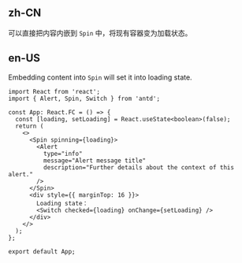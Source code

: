 ## zh-CN

可以直接把内容内嵌到 `Spin` 中，将现有容器变为加载状态。

## en-US

Embedding content into `Spin` will set it into loading state.
```tsx
import React from 'react';
import { Alert, Spin, Switch } from 'antd';

const App: React.FC = () => {
  const [loading, setLoading] = React.useState<boolean>(false);
  return (
    <>
      <Spin spinning={loading}>
        <Alert
          type="info"
          message="Alert message title"
          description="Further details about the context of this alert."
        />
      </Spin>
      <div style={{ marginTop: 16 }}>
        Loading state：
        <Switch checked={loading} onChange={setLoading} />
      </div>
    </>
  );
};

export default App;
```
